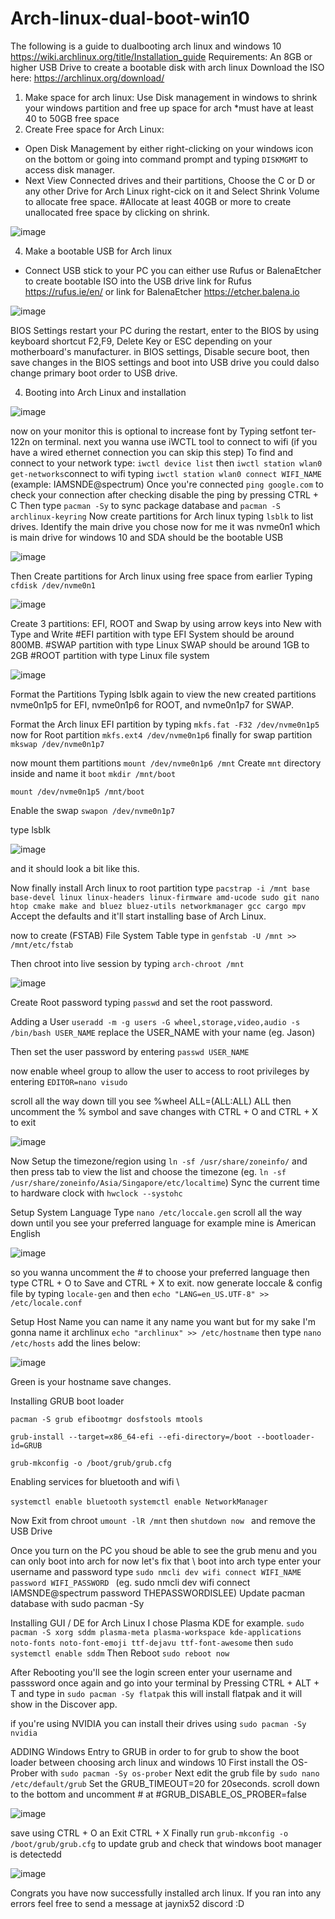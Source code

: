 # Arch-linux-dual-boot-win10
The following is a guide to dualbooting arch linux and windows 10
https://wiki.archlinux.org/title/Installation_guide
Requirements: An 8GB or higher USB Drive to create a bootable disk with arch linux
Download the ISO here: https://archlinux.org/download/ 
1. Make space for arch linux: Use Disk management in windows to shrink your windows partition and free up space for arch *must have at least 40 to 50GB free space
2. Create Free space for Arch Linux:
- Open Disk Management by either right-clicking on your windows icon on the bottom or going into command prompt and typing `DISKMGMT` to access disk manager.
- Next View Connected drives and their partitions, Choose the C or D or any other Drive for Arch Linux right-cick on it and  Select Shrink Volume to allocate free space.
   #Allocate at least 40GB or more to create unallocated free space by clicking on shrink.
   
![image](https://github.com/user-attachments/assets/f1669acf-8419-44eb-9569-3ea1c6592d74)

4. Make a bootable USB for Arch linux
- Connect USB stick to your PC you can either use Rufus or BalenaEtcher to create bootable ISO into the USB drive link for Rufus https://rufus.ie/en/ or link for BalenaEtcher https://etcher.balena.io
   
![image](https://github.com/user-attachments/assets/11ef7144-2809-43e1-bb40-5f192f9d7a55)

BIOS Settings
restart your PC 
during the restart, enter to the BIOS by using keyboard shortcut F2,F9, Delete Key or ESC depending on your motherboard's manufacturer.
in BIOS settings, Disable secure boot, then save changes in the BIOS settings and boot into USB drive you could dalso change primary boot order to USB drive.

4. Booting into Arch Linux and installation
   
![image](https://github.com/user-attachments/assets/04eb0cb4-a491-4f1b-b1de-bceb37b5dcc9)

now on your monitor this is optional to increase font by Typing setfont ter-122n on terminal.
next you wanna use iWCTL tool to connect to wifi (if you have a wired ethernet connection you can skip this step)
To find and connect to your network type: ```iwctl device list``` then ```iwctl station wlan0 get-networks```connect to wifi typing ```iwctl station wlan0 connect WIFI_NAME``` (example: IAMSNDE@spectrum)
Once you're connected ```ping google.com``` to check your connection after checking disable the ping by pressing CTRL + C
Then type ```pacman -Sy``` to sync package database and ```pacman -S archlinux-keyring```
Now create partitions for Arch linux typing ```lsblk``` to list drives. Identify the main drive you chose now for me it was nvme0n1 which is main drive for windows 10 and SDA should be the bootable USB 

![image](https://github.com/user-attachments/assets/328bdc1e-0317-4efd-847d-28d4a71aceda)

Then Create partitions for Arch linux using free space from earlier
Typing ```cfdisk /dev/nvme0n1```

![image](https://github.com/user-attachments/assets/efc3ac12-ea74-447c-a22a-de731b2efb2c)

Create 3 partitions: EFI, ROOT and Swap by using arrow keys into New with Type and Write
#EFI partition with type EFI System should be around 800MB.
#SWAP partition with type Linux SWAP should be around 1GB to 2GB
#ROOT partition with type Linux file system

![image](https://github.com/user-attachments/assets/5c65c3d1-2c18-4d98-b22d-627ca77bf4ba)

Format the Partitions 
Typing lsblk again to view the new created partitions
nvme0n1p5 for EFI, nvme0n1p6 for ROOT, and nvme0n1p7 for SWAP.

Format the Arch linux EFI partition by typing ```mkfs.fat -F32 /dev/nvme0n1p5```
now for Root partition ```mkfs.ext4 /dev/nvme0n1p6```
finally for swap partition ```mkswap /dev/nvme0n1p7```

now mount them partitions ```mount /dev/nvme0n1p6 /mnt```
Create `mnt` directory inside and name it `boot`
```mkdir /mnt/boot```

```mount /dev/nvme0n1p5 /mnt/boot```

Enable the swap ```swapon /dev/nvme0n1p7```

type lsblk 

![image](https://github.com/user-attachments/assets/1817e966-65a6-43bd-b1da-564104546497)

and it should look a bit like this.

Now finally install Arch linux to root partition type ```pacstrap -i /mnt base base-devel linux linux-headers linux-firmware amd-ucode sudo git nano htop cmake make and bluez bluez-utils networkmanager gcc cargo mpv```
Accept the defaults and it'll start installing base of Arch Linux.

now to create (FSTAB) File System Table 
type in ```genfstab -U /mnt >> /mnt/etc/fstab```

Then chroot into live session by typing ```arch-chroot /mnt```

![image](https://github.com/user-attachments/assets/68589ef3-1771-449e-b108-55d5c173366d)

Create Root password typing ```passwd``` and set the root password.

Adding a User ```useradd -m -g users -G wheel,storage,video,audio -s /bin/bash USER_NAME``` replace the USER_NAME with your name (eg. Jason) 

Then set the user password by entering ```passwd USER_NAME```

now enable wheel group to allow the user to access to root privileges by entering ```EDITOR=nano visudo```

scroll all the way down till you see %wheel ALL=(ALL:ALL) ALL then uncomment the % symbol and save changes with CTRL + O and CTRL + X to exit 

![image](https://github.com/user-attachments/assets/21126637-1440-4e8d-8792-4e643ea03e6c)

Now Setup the timezone/region using ```ln -sf /usr/share/zoneinfo/``` and then press tab to view the list and choose the timezone (eg. ```ln -sf /usr/share/zoneinfo/Asia/Singapore/etc/localtime```)
Sync the current time to hardware clock with ```hwclock --systohc```

Setup System Language
Type ```nano /etc/loccale.gen```
scroll all the way down until you see your preferred language for example mine is American English 

![image](https://github.com/user-attachments/assets/f44884c7-af51-47c8-9d39-f3b1c7bb60ca)

so you wanna uncomment the # to choose your preferred language then type CTRL + O to Save and CTRL + X to exit.
now generate loccale & config file
by typing ```locale-gen``` and then ```echo "LANG=en_US.UTF-8" >> /etc/locale.conf```

Setup Host Name you can name it any name you want but for my sake I'm gonna name it archlinux
```echo "archlinux" >> /etc/hostname```
then type  ``` nano /etc/hosts ``` add the lines below:

![image](https://github.com/user-attachments/assets/515b3e4e-c386-497a-8268-1ad8735794f8)


Green is your hostname save changes.

Installing GRUB boot loader

```pacman -S grub efibootmgr dosfstools mtools```

```grub-install --target=x86_64-efi --efi-directory=/boot --bootloader-id=GRUB```

```grub-mkconfig -o /boot/grub/grub.cfg```

Enabling services for bluetooth and wifi \\

```systemctl enable bluetooth```
```systemctl enable NetworkManager```

Now Exit from chroot ```umount -lR /mnt```
 then ```shutdown now ``` and remove the USB Drive

Once you turn on the PC you shoud be able to see the grub menu and you can only boot into arch for now let's fix that \\
boot into arch type enter your username and password type ```sudo nmcli dev wifi connect WIFI_NAME password WIFI_PASSWORD ``` (eg. sudo nmcli dev wifi connect IAMSNDE@spectrum password THEPASSWORDISLEE)
Update pacman database with sudo pacman -Sy

Installing GUI / DE for Arch Linux 
I chose Plasma KDE for example. ```sudo pacman -S xorg sddm plasma-meta plasma-workspace kde-applications noto-fonts noto-font-emoji ttf-dejavu ttf-font-awesome``` then ```sudo systemctl enable sddm```
Then Reboot ```sudo reboot now```

After Rebooting you'll see the login screen enter your username and passsword once again and go into your terminal by Pressing CTRL + ALT + T and type in ```sudo pacman -Sy flatpak``` this will install flatpak and it will show in the Discover app.

if you're using NVIDIA you can install their drives using ```sudo pacman -Sy nvidia```

ADDING Windows Entry to GRUB in order to for grub to show the boot loader between choosing arch linux and windows 10
First install the OS-Prober with ```sudo pacman -Sy os-prober```
Next edit the grub file by ```sudo nano /etc/default/grub```
Set the GRUB_TIMEOUT=20 for 20seconds.
scroll down to the bottom and uncomment # at #GRUB_DISABLE_OS_PROBER=false

![image](https://github.com/user-attachments/assets/3f7366c3-f43c-4053-8319-ec5329978915)

save using CTRL + O an Exit CTRL + X
Finally run ```grub-mkconfig -o /boot/grub/grub.cfg``` to update grub and check that windows boot manager is detectedd

![image](https://github.com/user-attachments/assets/2be72e4d-531e-4696-9999-45b08b62f6bd)

Congrats you have now successfully installed arch linux. If you ran into any errors feel free to send a message at jaynix52 discord :D

   



   



